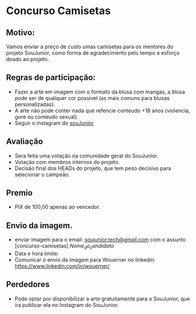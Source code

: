 # Concurso Camisetas

## Motivo:
Vamos enviar a preço de custo umas camisetas para os mentores do projeto SouJunior, como forma de agradecimento pelo tempo e esforço doado ao projeto.

## Regras de participação:
* Fazer a arte em imagem com o formato da blusa com mangas, a blusa pode ser de qualquer cor possivel (as mais comuns para blusas personalizadas).
* A arte não pode conter nada que refencie conteudo +18 anos (violencia, gore ou conteudo sexual).
* Seguir o instagram do [souJunior](https://www.instagram.com/soujunior.tech/)


## Avaliação
* Sera feita uma votação na comunidade geral do SouJunior.
* Votação com membros internos do projeto.
* Decisão final dos HEADs do projeto, que tem peso decisivo para selecionar o campeão.

## Premio
* PIX de 100,00 apenas ao vencedor.

## Envio da imagem.
* enviar imagem para o email: soujunior.tech@gmail.com com o assunto [concurso-camisetas] $Nome_do_candidato$
* Data e hora limite:
* Comunicar o envio da imagem para Wouerner no linkedin: https://www.linkedin.com/in/wouerner/

## Perdedores
* Pode optar por disponibilizar a arte gratuitamente para o SouJunior, que ira publicar ela no Instagram do SouJunior.
